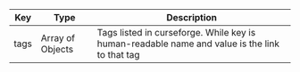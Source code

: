 | Key | Type | Description |
| --- | --- | --- |
| tags | Array of Objects | Tags listed in curseforge. While key is human-readable name and value is the link to that tag |

